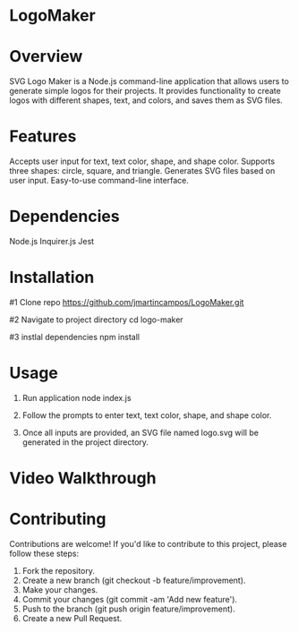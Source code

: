 # LogoMaker

# Overview
SVG Logo Maker is a Node.js command-line application that allows users to generate simple logos for their projects. It provides functionality to create logos with different shapes, text, and colors, and saves them as SVG files.

# Features
Accepts user input for text, text color, shape, and shape color.
Supports three shapes: circle, square, and triangle.
Generates SVG files based on user input.
Easy-to-use command-line interface.

# Dependencies
Node.js
Inquirer.js
Jest

# Installation
#1 Clone repo
https://github.com/jmartincampos/LogoMaker.git

#2 Navigate to project directory
cd logo-maker

#3 instlal dependencies
npm install

# Usage
1. Run application
node index.js

2. Follow the prompts to enter text, text color, shape, and shape color.

3. Once all inputs are provided, an SVG file named logo.svg will be generated in the project directory.

# Video Walkthrough


# Contributing
Contributions are welcome! If you'd like to contribute to this project, please follow these steps:

1. Fork the repository.
2. Create a new branch (git checkout -b feature/improvement).
3. Make your changes.
4. Commit your changes (git commit -am 'Add new feature').
5. Push to the branch (git push origin feature/improvement).
6. Create a new Pull Request.
